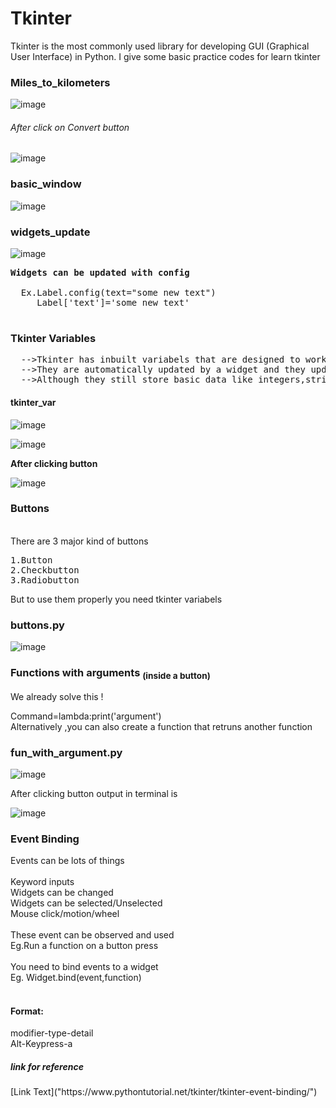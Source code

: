 # Tkinter
Tkinter is the most commonly  used library for developing GUI (Graphical User Interface) in Python.
I give some basic practice codes for learn tkinter
<h3>Miles_to_kilometers</h3> 

![image](https://github.com/LeepyShah/Tkinter/assets/158757009/98643485-477b-417d-b073-3d0767ad7e16)
<h6>After click on Convert button</h6> 

![image](https://github.com/LeepyShah/Tkinter/assets/158757009/16771fce-b290-4dff-a83c-08740250a0ac)

<h3>basic_window</h3> 

![image](https://github.com/LeepyShah/Tkinter/assets/158757009/7bc7ff6d-7af2-423e-9495-5687538dde11)

<h3>widgets_update</h3>

![image](https://github.com/LeepyShah/Tkinter/assets/158757009/e75b4a42-3bd5-410c-8001-390a7cae4611)

<pre>
<b>Widgets can be updated with config</b> 
  
  Ex.Label.config(text="some new text")
     Label['text']='some new text'
  
</pre>
<h3>Tkinter Variables</h3>
<pre>
  -->Tkinter has inbuilt variabels that are designed to work  with widgets
  -->They are automatically updated by a widget and they update a widget
  -->Although they still store basic data like integers,strings & boolean
</pre> 
<h4>tkinter_var</h4>

![image](https://github.com/LeepyShah/Tkinter/assets/158757009/9e41e486-8119-4ff3-9efe-f2b05b5ff617)

![image](https://github.com/LeepyShah/Tkinter/assets/158757009/7349a119-8be7-465d-8744-2f1fdee28040)

<b>After clicking button </b>

![image](https://github.com/LeepyShah/Tkinter/assets/158757009/b43eabfd-35a3-48a3-8110-69c2e32ae140)

<h3>Buttons</h3><br>
There are 3 major kind of buttons<br>
<pre>
1.Button
2.Checkbutton
3.Radiobutton
</pre>
But to use them properly you need tkinter variabels
<h3>buttons.py</h3>

![image](https://github.com/LeepyShah/Tkinter/assets/158757009/7149fb3b-0121-4b94-ae00-0f72f2dce95b)

<h3>Functions with arguments <sub>(inside a button)</sub></h3>
<p>We already solve this !</p>
Command=lambda:print('argument')<br>
Alternatively ,you can also create a function that retruns another function
<h3>fun_with_argument.py</h3>

![image](https://github.com/LeepyShah/Tkinter/assets/158757009/4fac4b53-febc-4814-885f-7cf1263d394b)

After clicking button output in terminal is

![image](https://github.com/LeepyShah/Tkinter/assets/158757009/e171c43f-1e3c-49e4-af0a-7b05692ff679)

<h3>Event Binding</h3>
Events can be lots of things<br>
<br>
 Keyword inputs<br>
 Widgets can be changed<br>
 Widgets can be selected/Unselected<br>
 Mouse click/motion/wheel<br>
<br>
These event can be observed and used<br>
Eg.Run a function on a button press<br><br>
You need to bind events to a widget<br>
Eg. Widget.bind(event,function)<br>
<br>
<h4>Format:</h4>modifier-type-detail<br>
                 Alt-Keypress-a<br>
<h5>link for reference</h5>            
[Link Text]("https://www.pythontutorial.net/tkinter/tkinter-event-binding/")




